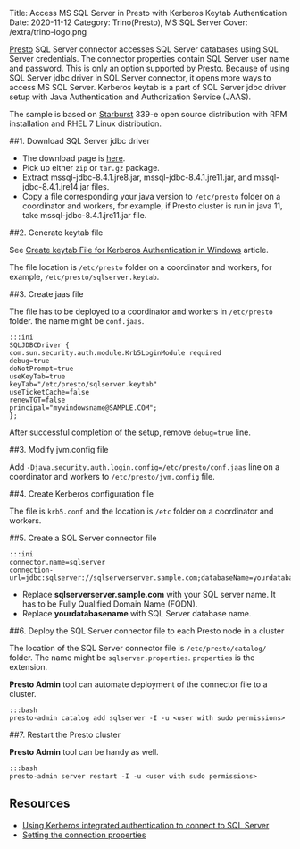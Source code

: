 Title: Access MS SQL Server in Presto with Kerberos Keytab Authentication
Date: 2020-11-12
Category: Trino(Presto), MS SQL Server
Cover: /extra/trino-logo.png

[Presto](https://prestosql.io/) SQL Server connector accesses SQL Server databases using SQL Server credentials. The connector properties contain SQL Server user name and password. This is only an option supported by Presto. Because of using SQL Server jdbc driver in SQL Server connector, it opens more ways to access MS SQL Server. Kerberos keytab is a part of SQL Server jdbc driver setup with Java Authentication and Authorization Service (JAAS).

The sample is based on [Starburst](https://www.starburstdata.com/) 339-e open source distribution with RPM installation and RHEL 7 Linux distribution.

##1. Download SQL Server jdbc driver

* The download page is [here](https://docs.microsoft.com/en-us/sql/connect/jdbc/download-microsoft-jdbc-driver-for-sql-server?view=sql-server-ver15). 
* Pick up either `zip` or `tar.gz` package.
* Extract mssql-jdbc-8.4.1.jre8.jar, mssql-jdbc-8.4.1.jre11.jar, and mssql-jdbc-8.4.1.jre14.jar files.
* Copy a file corresponding your java version to `/etc/presto` folder on a coordinator and workers, for example, if Presto cluster is run in java 11, take mssql-jdbc-8.4.1.jre11.jar file.

##2. Generate keytab file

See [Create keytab File for Kerberos Authentication in Windows]({filename}/articles/create-keytab-file-for-kerberos-authentication-in-windows.md) article.

The file location is `/etc/presto` folder on a coordinator and workers, for example, `/etc/presto/sqlserver.keytab`.

##3. Create jaas file

The file has to be deployed to a coordinator and workers in `/etc/presto` folder. the name might be `conf.jaas`.

    :::ini
    SQLJDBCDriver {
    com.sun.security.auth.module.Krb5LoginModule required
    debug=true
    doNotPrompt=true
    useKeyTab=true
    keyTab="/etc/presto/sqlserver.keytab"
    useTicketCache=false
    renewTGT=false
    principal="mywindowsname@SAMPLE.COM";
    };

After successful completion of the setup, remove `debug=true` line.

##3. Modify jvm.config file

Add `-Djava.security.auth.login.config=/etc/presto/conf.jaas` line on a coordinator and workers to `/etc/presto/jvm.config` file.

##4. Create Kerberos configuration file

The file is `krb5.conf` and the location is `/etc` folder on a coordinator and workers.

##5. Create a SQL Server connector file

    :::ini
    connector.name=sqlserver
    connection-url=jdbc:sqlserver://sqlserverserver.sample.com;databaseName=yourdatabasename;integratedSecurity=true;authenticationScheme=JavaKerberos;jaasConfigurationName=SQLJDBCDriver

* Replace **sqlserverserver.sample.com** with your SQL server name. It has to be Fully Qualified Domain Name (FQDN).
* Replace **yourdatabasename** with SQL Server database name.

##6. Deploy the SQL Server connector file to each Presto node in a cluster

The location of the SQL Server connector file is `/etc/presto/catalog/` folder. The name might be `sqlserver.properties`. `properties` is the extension.

**Presto Admin** tool can automate deployment of the connector file to a cluster.

    :::bash
    presto-admin catalog add sqlserver -I -u <user with sudo permissions>

##7. Restart the Presto cluster

**Presto Admin** tool can be handy as well.

    :::bash
    presto-admin server restart -I -u <user with sudo permissions>

## Resources
* [Using Kerberos integrated authentication to connect to SQL Server](https://docs.microsoft.com/en-us/sql/connect/jdbc/using-kerberos-integrated-authentication-to-connect-to-sql-server?view=sql-server-ver15)
* [Setting the connection properties](https://docs.microsoft.com/en-us/sql/connect/jdbc/setting-the-connection-properties?view=sql-server-ver15)
